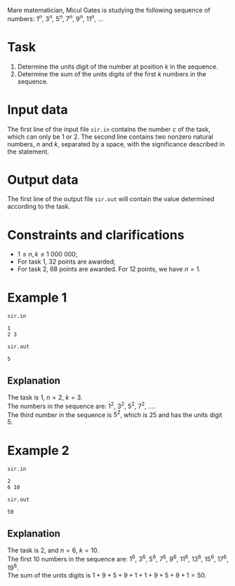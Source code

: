 Mare matematician, Micul Gates is studying the following sequence of numbers: $1^n$, $3^n$, $5^n$, $7^n$, $9^n$, $11^n$, $\dots$

# Task

1. Determine the units digit of the number at position $k$ in the sequence.
2. Determine the sum of the units digits of the first $k$ numbers in the sequence.

# Input data

The first line of the input file `sir.in` contains the number $c$ of the task, which can only be $1$ or $2$. The second line contains two nonzero natural numbers, $n$ and $k$, separated by a space, with the significance described in the statement.

# Output data

The first line of the output file `sir.out` will contain the value determined according to the task.

# Constraints and clarifications

* $1 \leq n, k \leq 1 \ 000 \ 000$;
* For task 1, $32$ points are awarded;
* For task 2, $68$ points are awarded. For $12$ points, we have $n=1$.

# Example 1

`sir.in`
```
1
2 3
```

`sir.out`
```
5
```

## Explanation

The task is $1$, $n=2$, $k=3$.  
The numbers in the sequence are: $1^2$, $3^2$, $5^2$, $7^2$, $\dots$.  
The third number in the sequence is $5^2$, which is $25$ and has the units digit $5$.  

# Example 2

`sir.in`
```
2
6 10
```

`sir.out`
```
50
```

## Explanation

The task is $2$, and $n=6$, $k=10$.  
The first $10$ numbers in the sequence are: $1^6$, $3^6$, $5^6$, $7^6$, $9^6$, $11^6$, $13^6$, $15^6$, $17^6$, $19^6$.  
The sum of the units digits is $1+9+5+9+1+1+9+5+9+1=50$.
